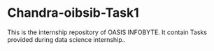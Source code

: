 # Chandra-oibsib-Task1
This is the internship repository of OASIS INFOBYTE. It contain Tasks provided during data science internship..
